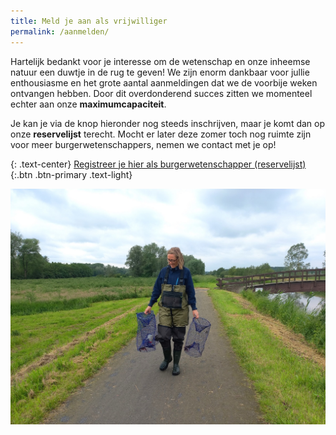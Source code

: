 ```yaml
---
title: Meld je aan als vrijwilliger
permalink: /aanmelden/
---
```


Hartelijk bedankt voor je interesse om de wetenschap en onze inheemse natuur een duwtje in de rug te geven!
We zijn enorm dankbaar voor jullie enthousiasme en het grote aantal aanmeldingen dat we de voorbije weken ontvangen hebben.
Door dit overdonderend succes zitten we momenteel echter aan onze **maximumcapaciteit**. 

Je kan je via de knop hieronder nog steeds inschrijven, maar je komt dan op onze **reservelijst** terecht. 
Mocht er later deze zomer toch nog ruimte zijn voor meer burgerwetenschappers, nemen we contact met je op!

{: .text-center}
[Registreer je hier als burgerwetenschapper (reservelijst)](https://forms.gle/N9i2oAX1wzwPFgQ18){:.btn .btn-primary .text-light}

![alt text](/assets/images/aanmelden.jpg)
